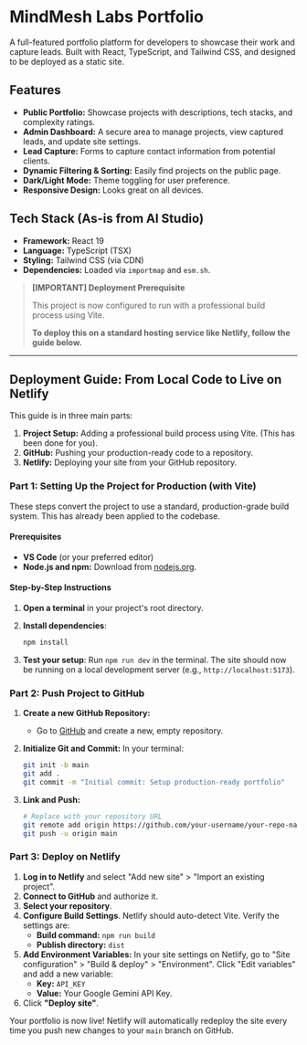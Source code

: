 # MindMesh Labs Portfolio

A full-featured portfolio platform for developers to showcase their work and capture leads. Built with React, TypeScript, and Tailwind CSS, and designed to be deployed as a static site.

## Features

- **Public Portfolio:** Showcase projects with descriptions, tech stacks, and complexity ratings.
- **Admin Dashboard:** A secure area to manage projects, view captured leads, and update site settings.
- **Lead Capture:** Forms to capture contact information from potential clients.
- **Dynamic Filtering & Sorting:** Easily find projects on the public page.
- **Dark/Light Mode:** Theme toggling for user preference.
- **Responsive Design:** Looks great on all devices.

## Tech Stack (As-is from AI Studio)

- **Framework:** React 19
- **Language:** TypeScript (TSX)
- **Styling:** Tailwind CSS (via CDN)
- **Dependencies:** Loaded via `importmap` and `esm.sh`.

> **[IMPORTANT] Deployment Prerequisite**
>
> This project is now configured to run with a professional build process using Vite.
>
> **To deploy this on a standard hosting service like Netlify, follow the guide below.**

---

## Deployment Guide: From Local Code to Live on Netlify

This guide is in three main parts:
1.  **Project Setup:** Adding a professional build process using Vite. (This has been done for you).
2.  **GitHub:** Pushing your production-ready code to a repository.
3.  **Netlify:** Deploying your site from your GitHub repository.

### Part 1: Setting Up the Project for Production (with Vite)

These steps convert the project to use a standard, production-grade build system. This has already been applied to the codebase.

#### Prerequisites
- **VS Code** (or your preferred editor)
- **Node.js and npm:** Download from [nodejs.org](https://nodejs.org/).

#### Step-by-Step Instructions

1.  **Open a terminal** in your project's root directory.

2.  **Install dependencies**:
    ```bash
    npm install
    ```

3. **Test your setup**: Run `npm run dev` in the terminal. The site should now be running on a local development server (e.g., `http://localhost:5173`).

### Part 2: Push Project to GitHub

1.  **Create a new GitHub Repository:**
    - Go to [GitHub](https://github.com/) and create a new, empty repository.

2.  **Initialize Git and Commit:** In your terminal:
    ```bash
    git init -b main
    git add .
    git commit -m "Initial commit: Setup production-ready portfolio"
    ```

3.  **Link and Push:**
    ```bash
    # Replace with your repository URL
    git remote add origin https://github.com/your-username/your-repo-name.git
    git push -u origin main
    ```

### Part 3: Deploy on Netlify

1.  **Log in to Netlify** and select "Add new site" > "Import an existing project".
2.  **Connect to GitHub** and authorize it.
3.  **Select your repository**.
4.  **Configure Build Settings**. Netlify should auto-detect Vite. Verify the settings are:
    - **Build command:** `npm run build`
    - **Publish directory:** `dist`
5.  **Add Environment Variables:** In your site settings on Netlify, go to "Site configuration" > "Build & deploy" > "Environment". Click "Edit variables" and add a new variable:
    - **Key:** `API_KEY`
    - **Value:** Your Google Gemini API Key.
6.  Click **"Deploy site"**.

Your portfolio is now live! Netlify will automatically redeploy the site every time you push new changes to your `main` branch on GitHub.